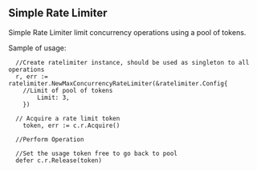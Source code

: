 <h2>Simple Rate Limiter</h2>


Simple Rate Limiter limit concurrency operations using a pool of tokens. 

Sample of usage: 
```
  //Create ratelimiter instance, should be used as singleton to all operations
  r, err := ratelimiter.NewMaxConcurrencyRateLimiter(&ratelimiter.Config{
    //Limit of pool of tokens
		Limit: 3,
	})
  
  // Acquire a rate limit token
	token, err := c.r.Acquire()
  
  //Perform Operation
  
  //Set the usage token free to go back to pool
  defer c.r.Release(token)
```
